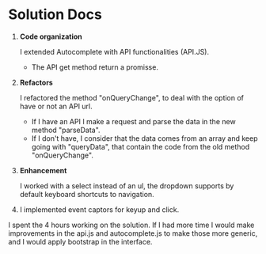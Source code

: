 # Solution Docs

<!-- You can include documentation, additional setup instructions, notes etc. here -->

1) **Code organization**

    I extended Autocomplete with API functionalities (API.JS).
    - The API get method return a promisse.

2) **Refactors**

    I refactored the method "onQueryChange", to deal with the option of have or not an API url. 
    - If I have an API I make a request and parse the data in the new method "parseData".
    - If I don't have, I consider that the data comes from an array and keep going with "queryData", that contain the code from the old method "onQueryChange". 

3) **Enhancement** 

    I worked with a select instead of an ul, the dropdown supports by default  keyboard shortcuts to navigation.

4) I implemented event captors for keyup and click.

I spent the 4 hours working on the solution. 
If I had more time I would make improvements in the api.js and autocomplete.js to make those more generic, and I would apply bootstrap in the interface.
